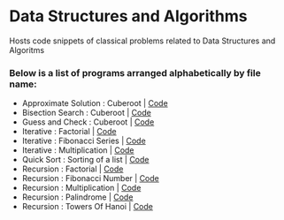 # Data Structures and Algorithms
Hosts code snippets of classical problems related to Data Structures and Algoritms

### Below is a list of programs arranged alphabetically by file name:
- Approximate Solution : Cuberoot | [Code](https://github.com/ameyak2310/Data_Structures_and_Algorithms/blob/main/src/ApprximateSolution_Cuberoot.py)
- Bisection Search : Cuberoot | [Code](https://github.com/ameyak2310/Data_Structures_and_Algorithms/blob/main/src/BisectionSearch_Cuberoot.py)
- Guess and Check : Cuberoot | [Code](https://github.com/ameyak2310/Data_Structures_and_Algorithms/blob/main/src/GuessNcheck_Cuberoot.py)
- Iterative : Factorial | [Code](https://github.com/ameyak2310/Data_Structures_and_Algorithms/blob/main/src/Iterative_Factorial.py)
- Iterative : Fibonacci Series | [Code](https://github.com/ameyak2310/Data_Structures_and_Algorithms/blob/main/src/Iterative_FibonacciSeries.py)
- Iterative : Multiplication | [Code](https://github.com/ameyak2310/Data_Structures_and_Algorithms/blob/main/src/RIterative_Multiplication.py)
- Quick Sort : Sorting of a list | [Code](https://github.com/ameyak2310/Data_Structures_and_Algorithms/blob/main/src/QuickSort_SortaList.py)
- Recursion : Factorial | [Code](https://github.com/ameyak2310/Data_Structures_and_Algorithms/blob/main/src/Recursion_Factorial.py)
- Recursion : Fibonacci Number | [Code](https://github.com/ameyak2310/Data_Structures_and_Algorithms/blob/main/src/Recursion_Fibonacci.py)
- Recursion : Multiplication | [Code](https://github.com/ameyak2310/Data_Structures_and_Algorithms/blob/main/src/Recursion_Multiplication.py)
- Recursion : Palindrome | [Code](https://github.com/ameyak2310/Data_Structures_and_Algorithms/blob/main/src/Recursion_Palindrome.py)
- Recursion : Towers Of Hanoi | [Code](https://github.com/ameyak2310/Data_Structures_and_Algorithms/blob/main/src/Recursion_TowersOfHanoi.py)

